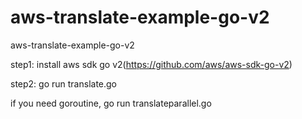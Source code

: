 # aws-translate-example-go-v2
aws-translate-example-go-v2


step1: install aws sdk go v2(https://github.com/aws/aws-sdk-go-v2)

step2: go run translate.go

if you need goroutine, go run translateparallel.go
